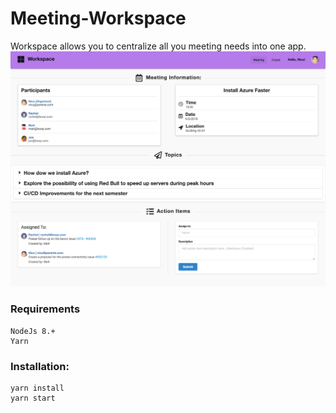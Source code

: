# Meeting-Workspace
Workspace allows you to centralize all you meeting needs into one app. 
![Screentshot](./docs/Current-UI.png)


### Requirements
```
NodeJs 8.+
Yarn
```


### Installation:
```
yarn install
yarn start
```